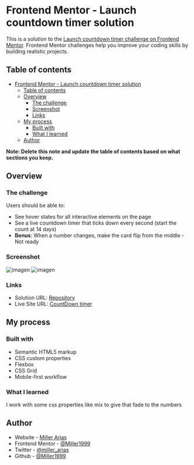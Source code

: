 # Frontend Mentor - Launch countdown timer solution

This is a solution to the [Launch countdown timer challenge on Frontend Mentor](https://www.frontendmentor.io/challenges/launch-countdown-timer-N0XkGfyz-). Frontend Mentor challenges help you improve your coding skills by building realistic projects. 

## Table of contents

- [Frontend Mentor - Launch countdown timer solution](#frontend-mentor---launch-countdown-timer-solution)
  - [Table of contents](#table-of-contents)
  - [Overview](#overview)
    - [The challenge](#the-challenge)
    - [Screenshot](#screenshot)
    - [Links](#links)
  - [My process](#my-process)
    - [Built with](#built-with)
    - [What I learned](#what-i-learned)
  - [Author](#author)


**Note: Delete this note and update the table of contents based on what sections you keep.**

## Overview

### The challenge

Users should be able to:

- See hover states for all interactive elements on the page
- See a live countdown timer that ticks down every second (start the count at 14 days)
- **Bonus**: When a number changes, make the card flip from the middle - Not ready

### Screenshot

![imagen](https://github.com/Miller1999/countdown-timer/assets/22383830/e92d42d1-e495-4e2d-a2b1-bfaccfcb30a6)
![imagen](https://github.com/Miller1999/countdown-timer/assets/22383830/e7fee7be-abad-49da-b131-60b16a8d7b96)





### Links

- Solution URL: [Repository](https://github.com/Miller1999/countdown-timer)
- Live Site URL: [CountDown timer](https://countdown-timer-sandy-two.vercel.app/)

## My process

### Built with

- Semantic HTML5 markup
- CSS custom properties
- Flexbox
- CSS Grid
- Mobile-first workflow

### What I learned

I work with some css properties like mix to give that fade to the numbers


## Author

- Website - [Miller Arias](https://portafolio-miller-arias.vercel.app)
- Frontend Mentor - [@Miller1999](https://www.frontendmentor.io/profile/Miller1999)
- Twitter - [@miller_arias](https://twitter.com/miller_arias)
- Github - [@Miller1999](https://github.com/Miller1999)


